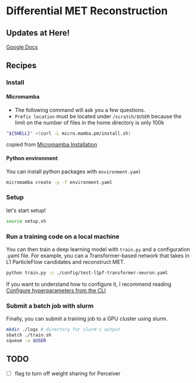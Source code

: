 # Differential MET Reconstruction

## Updates at Here!
[Google Docs](https://docs.google.com/presentation/d/1NfmIcNPUrPn3dtbH4TU6n-ewqgTCQL2fbUM9HTdGMfM/edit#slide=id.p)

## Recipes
### Install
#### Micromamba
* The following command will ask you a few questions.
* `Prefix location` must be located under `/scratch/$USER` because the limit on the number of files in the home directory is only 100k

```bash
"${SHELL}" <(curl -L micro.mamba.pm/install.sh)
```
copied from [Micromamba Installation](https://mamba.readthedocs.io/en/latest/installation/micromamba-installation.html#automatic-install)

#### Python environment
You can install python packages with `environment.yaml`
```bash
micromamba create -y -f environment.yaml
```

### Setup
let's start setup!
```bash
source setup.sh
```
### Run a training code on a local machine
You can then train a deep learning model with `train.py` and a configuration .yaml file.
For example, you can a Transformer-based network that takes in L1 ParticleFlow candidates and reconstruct MET.
```bash
python train.py -c ./config/test-l1pf-transformer-neuron.yaml
```

If you want to understand how to configure it, I recommend reading [Configure hyperparameters from the CLI](https://lightning.ai/docs/pytorch/stable/cli/lightning_cli.html#lightning-cli)

### Submit a batch job with slurm
Finally, you can submit a training job to a GPU cluster using slurm.
```bash
mkdir ./logs # directory for slurm's output
sbatch ./train.sh
squeue -u $USER
```


## TODO
- [ ] flag to turn off weight sharing for Perceiver
